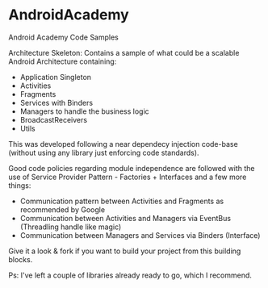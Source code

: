 AndroidAcademy
==============

Android Academy Code Samples

Architecture Skeleton: Contains a sample of what could be a scalable Android Architecture containing:
 - Application Singleton
 - Activities
 - Fragments
 - Services with Binders
 - Managers to handle the business logic
 - BroadcastReceivers
 - Utils
 
This was developed following a near dependecy injection code-base (without using any library just enforcing code standards).

Good code policies regarding module independence are followed with the use of Service Provider Pattern - Factories + Interfaces and a few more things:

- Communication pattern between Activities and Fragments as recommended by Google
- Communication between Activities and Managers via EventBus (Threadling handle like magic)
- Communication between Managers and Services via Binders (Interface)

Give it a look & fork if you want to build your project from this building blocks.


Ps: I've left a couple of libraries already ready to go, which I recommend.

